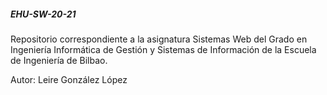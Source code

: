 ##### **EHU-SW-20-21**

Repositorio correspondiente a la asignatura Sistemas Web del Grado en Ingeniería Informática
de Gestión y Sistemas de Información de la Escuela de Ingeniería de Bilbao.

Autor: Leire González López
